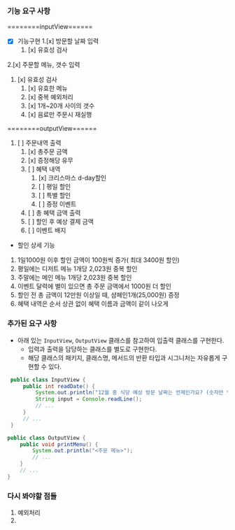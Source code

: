 ### 기능 요구 사항 ###
========inputView======
- [x] 기능구현
1.[x] 방문할 날짜 입력
   1. [x] 유효성 검사

2.[x] 주문할 메뉴, 갯수 입력
   1. [x] 유효성 검사
      1. [x] 유효한 메뉴
      2. [x] 중복 예외처리
      3. [x] 1개~20개 사이의 갯수
      4. [x] 음료만 주문시 재실행

========outputView======
1. [ ] 주문내역 출력
   1. [x] 총주문 금액
   2. [x] 증정해당 유무
   3. [ ] 혜택 내역
      1. [x] 크리스마스 d-day할인
      2. [ ] 평일 할인
      3. [ ] 특별 할인
      4. [ ] 증정 이벤트
   4. [ ] 총 혜택 금액 출력
   5. [ ] 할인 후 예상 결제 금액
   6. [ ] 이벤트 배지

- 할인 상세 기능
1.  1일1000원 이후  할인 금액이 100원씩 증가( 최대 3400원 할인)
2. 평일에는 디저트 메뉴 1개당 2,023원 중복 할인
3.  주말에는 메인 메뉴 1개당 2,023원 중복 할인
4.  이벤트 달력에 별이 있으면 총 주문 금액에서 1000원 더 할인
5.  할인 전 총 금액이 12만원 이상일 때, 샴페인1개(25,000원) 증정
6.  혜택 내역은 순서 상관 없이 혜택 이름과 금액이 같이 나오게

### 추가된 요구 사항

- 아래 있는 `InputView`, `OutputView` 클래스를 참고하여 입출력 클래스를 구현한다.
   - 입력과 출력을 담당하는 클래스를 별도로 구현한다.
   - 해당 클래스의 패키지, 클래스명, 메서드의 반환 타입과 시그니처는 자유롭게 구현할 수 있다.

 ```java
  public class InputView {
      public int readDate() {
          System.out.println("12월 중 식당 예상 방문 날짜는 언제인가요? (숫자만 입력해 주세요!)");
          String input = Console.readLine();    
          // ...
      }
      // ...
  }
  ```
  ```java
  public class OutputView {
      public void printMenu() {
          System.out.println("<주문 메뉴>");
          // ...
      }
      // ...
  }
  ```


### 다시 봐야할 점들
1. 예외처리
2. 